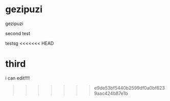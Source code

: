 gezipuzi
========

gezipuzi

second test

testsg
<<<<<<< HEAD
 
third
=======

i can edit!!!!
>>>>>>> e9de53bf5440b2599df0a0bf6239aac424b87e1b
